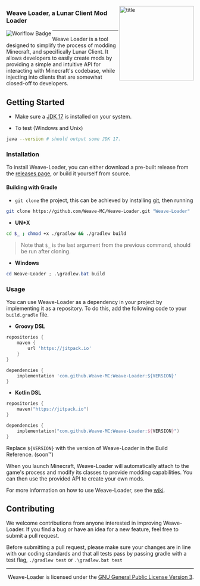 <img
    align="right" alt="title" width="200px"
    src="https://static.wikia.nocookie.net/minecraft_gamepedia/images/d/d7/Loom_%28S%29_JE1_BE1.png/revision/latest?cb=20210116072516"
/>

### Weave Loader, a Lunar Client Mod Loader

<img
    align="left" alt="Worlflow Badge"
    src="https://github.com/Weave-MC/Weave-Loader/actions/workflows/gradle.yml/badge.svg"
/>

---

Weave Loader is a tool designed to simplify the process of modding Minecraft, and specifically Lunar Client. It allows
developers to easily create mods by providing a simple and intuitive API for interacting with Minecraft's codebase,
while injecting into clients that are somewhat closed-off to developers.

## Getting Started

- Make sure a [JDK 17][jdk] is installed on your system.

- To test (Windows and Unix)

```bash
java --version # should output some JDK 17.
```

### Installation

To install Weave-Loader, you can either download a pre-built release from
the [releases page](https://github.com/Weave-MC/Weave-Loader/releases), or build it yourself from source.

#### Building with Gradle

- `git clone` the project, this can be achieved by installing [git][git], then running

```bash
git clone https://github.com/Weave-MC/Weave-Loader.git "Weave-Loader"
```

- **UN*X**

```bash
cd $_ ; chmod +x ./gradlew && ./gradlew build
```

> Note that `$_` is the last argument from the previous command, should be run after cloning.

- **Windows**

```powershell
cd Weave-Loader ; .\gradlew.bat build
```

### Usage

You can use Weave-Loader as a dependency in your project by implementing it as a repository. To do this, add the
following code to your `build.gradle` file.

- **Groovy DSL**

```gradle
repositories {
    maven {
        url 'https://jitpack.io'
    }
}

dependencies {
    implementation 'com.github.Weave-MC:Weave-Loader:${VERSION}'
}
```

- **Kotlin DSL**

```kt
repositories {
    maven("https://jitpack.io")
}

dependencies {
    implementation("com.github.Weave-MC:Weave-Loader:${VERSION}")
}
```

Replace `${VERSION}` with the version of Weave-Loader in the Build Reference. (soon:tm:)

When you launch Minecraft, Weave-Loader will automatically attach to the game's process and modify its classes to
provide modding capabilities. You can then use the provided API to create your own mods.

For more information on how to use Weave-Loader, see the [wiki](https://github.com/Weave-MC/Weave-Loader/wiki).

## Contributing

We welcome contributions from anyone interested in improving Weave-Loader. If you find a bug or have an idea for a new
feature, feel free to submit a pull request.

Before submitting a pull request, please make sure your changes are in line with our coding standards and that all tests
pass by passing gradle with a test flag, `./gradlew test` or `.\gradlew.bat test`

---

<div align="right">

Weave-Loader is licensed under the [GNU General Public License Version 3][license].

</div>

[jdk]:     https://www.azul.com/downloads/?version=java-17-lts&package=jdk

[git]:     https://git-scm.com/

[license]: https://github.com/Weave-MC/Weave-Loader/blob/main/LICENSE
